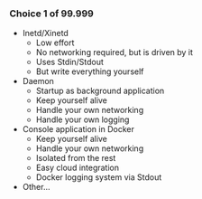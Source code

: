 ### Choice 1 of 99.999

* Inetd/Xinetd <!-- .element: class="fragment" -->
  - Low effort <!-- .element: class="fragment" -->
  - No networking required, but is driven by it <!-- .element: class="fragment" -->
  - Uses Stdin/Stdout <!-- .element: class="fragment" -->
  - But write everything yourself <!-- .element: class="fragment" -->
* Daemon <!-- .element: class="fragment" -->
  - Startup as background application <!-- .element: class="fragment" -->
  - Keep yourself alive <!-- .element: class="fragment" -->
  - Handle your own networking <!-- .element: class="fragment" -->
  - Handle your own logging <!-- .element: class="fragment" -->
* Console application in Docker <!-- .element: class="fragment" -->
  - Keep yourself alive <!-- .element: class="fragment" -->
  - Handle your own networking <!-- .element: class="fragment" -->
  - Isolated from the rest <!-- .element: class="fragment" -->
  - Easy cloud integration <!-- .element: class="fragment" -->
  - Docker logging system via Stdout <!-- .element: class="fragment" -->
* Other... <!-- .element: class="fragment" -->
